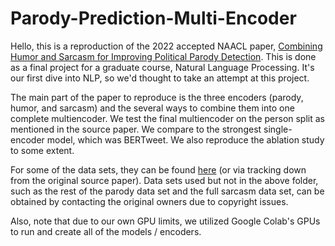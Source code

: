 # Parody-Prediction-Multi-Encoder

Hello, this is a reproduction of the 2022 accepted NAACL paper, [Combining Humor and Sarcasm for Improving Political Parody Detection](https://aclanthology.org/2022.naacl-main.131/). This is done as a final project for a graduate course, Natural Language Processing. It's our first dive into NLP, so we'd thought to take an attempt at this project.

The main part of the paper to reproduce is the three encoders (parody, humor, and sarcasm) and the several ways to combine them into one complete multiencoder. We test the final multiencoder on the person split as mentioned in the source paper. We compare to the strongest single-encoder model, which was BERTweet. We also reproduce the ablation study to some extent.

For some of the data sets, they can be found [here](https://drive.google.com/drive/folders/1paWwBOjfYeN2IqqwHVh65AyLWt7iRf0M?usp=sharing) (or via tracking down from the original source paper). Data sets used but not in the above folder, such as the rest of the parody data set and the full sarcasm data set, can be obtained by contacting the original owners due to copyright issues.

Also, note that due to our own GPU limits, we utilized Google Colab's GPUs to run and create all of the models / encoders.
